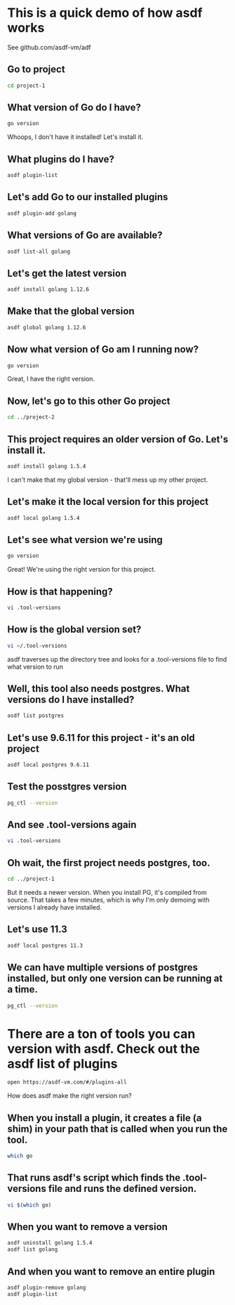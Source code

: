 # This is a quick demo of how asdf works

See github.com/asdf-vm/adf

## Go to project
```sh
cd project-1
```

## What version of Go do I have?
```sh
go version
```

Whoops, I don't have it installed! Let's install it.

## What plugins do I have?
```sh
asdf plugin-list
```

## Let's add Go to our installed plugins
```sh
asdf plugin-add golang
```

## What versions of Go are available?
```sh
asdf list-all golang
```

## Let's get the latest version
```sh
asdf install golang 1.12.6
```

## Make that the global version
```sh
asdf global golang 1.12.6
```

## Now what version of Go am I running now?
```sh
go version
```

Great, I have the right version.

## Now, let's go to this other Go project
```sh
cd ../project-2
```

## This project requires an older version of Go. Let's install it.
```sh
asdf install golang 1.5.4
```

I can't make that my global version - that'll mess up my other project.

## Let's make it the local version for this project
```sh
asdf local golang 1.5.4
```

## Let's see what version we're using
```sh
go version
```

Great! We're using the right version for this project.

## How is that happening?
```sh
vi .tool-versions
```

## How is the global version set?
```sh
vi ~/.tool-versions
```

asdf traverses up the directory tree and looks for a .tool-versions file to find what version to run

## Well, this tool also needs postgres. What versions do I have installed?
```sh
asdf list postgres
```

## Let's use 9.6.11 for this project - it's an old project
```sh
asdf local postgres 9.6.11
```

## Test the posstgres version
```sh
pg_ctl --version
```

## And see .tool-versions again
```sh
vi .tool-versions
```

## Oh wait, the first project needs postgres, too.
```sh
cd ../project-1
```

But it needs a newer version. When you install PG, it's compiled from source. That takes a few minutes, which is why I'm only demoing with versions I already have installed.

## Let's use 11.3
```sh
asdf local postgres 11.3
```

## We can have multiple versions of postgres installed, but only one version can be running at a time.
```sh
pg_ctl --version
```

# There are a ton of tools you can version with asdf. Check out the asdf list of plugins
```sh
open https://asdf-vm.com/#/plugins-all
```

How does asdf make the right version run?

## When you install a plugin, it creates a file (a shim) in your path that is called when you run the tool.
```sh
which go
```

## That runs asdf's script which finds the .tool-versions file and runs the defined version.
```sh
vi $(which go)
```

## When you want to remove a version
```sh
asdf uninstall golang 1.5.4
asdf list golang
```

## And when you want to remove an entire plugin
```sh
asdf plugin-remove golang
asdf plugin-list
```
